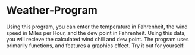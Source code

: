 # Weather-Program
Using this program, you can enter the temperature in Fahrenheit, the wind speed in Miles per Hour, and the dew point in Fahrenheit.
Using this data, you will recieve the calculated wind chill and dew point.
The program uses primarily functions, and features a graphics effect.
Try it out for yourself!

